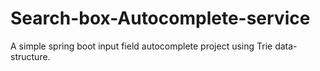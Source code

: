 # Search-box-Autocomplete-service
A simple spring boot input field autocomplete project using Trie data-structure.
